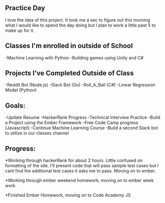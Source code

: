 ## Practice Day

I love the idea of this project. It took me a sec to figure out this morning what I would like to spend the day doing but I plan to work a little past 5 to make up for it.

## Classes I'm enrolled in outside of School
-Machine Learning with Python
-Building games using Unity and C#

## Projects I've Completed Outside of Class
-Reddit Bot (Node.js)
-Slack Bot (Go)
-Roll_A_Ball (C#)
-Linear Regression Model (Python)

## Goals:
-Update Resume
-HackerRank Progress
-Technical Interview Practice
-Build a Project using the Ember Framework
-Free Code Camp progress (Javascript)
-Continue Machine Learning Course
-Build a second Slack bot to utilize in our classes channel

## Progress:
*Working through hackerRank for about 2 hours. Little confused on formatting of the site. I'll present code that will pass sample test cases but I cant find the additional test cases it asks me to pass. Moving on to ember.

*Working through ember weekend homework, moving on to ember week work.

*Finished Ember Homework, moving on to Code Academy JS
